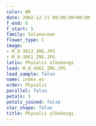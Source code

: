 ```yaml
---
color: WR
date: 2002-12-21 00:00:00+00:00
f_end: 8
f_start: 5
family: Solanaceae
flower_type: C
image:
- M_0-3013_IMG.JPG
- M_0-3061_IMG.JPG
latin: Physalis alkekengi
lead: M_0-3061_IMG.JPG
lead_sample: false
name: index.en
order: Physalis
parallel: false
petals: 5
petals_joined: false
star_shape: false
title: Physalis alkekengi
---
```

